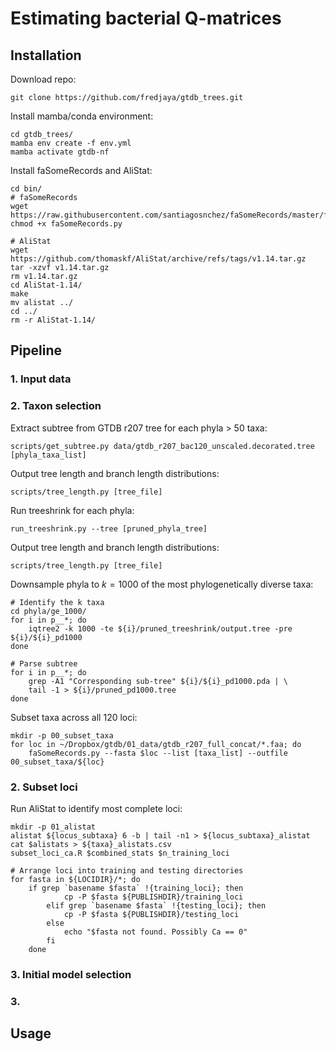 # Estimating bacterial Q-matrices  

## Installation  

Download repo:  
```
git clone https://github.com/fredjaya/gtdb_trees.git
```  

Install mamba/conda environment:  
```
cd gtdb_trees/
mamba env create -f env.yml
mamba activate gtdb-nf
```

Install faSomeRecords and AliStat:

```
cd bin/ 
# faSomeRecords
wget https://raw.githubusercontent.com/santiagosnchez/faSomeRecords/master/faSomeRecords.py
chmod +x faSomeRecords.py

# AliStat
wget https://github.com/thomaskf/AliStat/archive/refs/tags/v1.14.tar.gz
tar -xzvf v1.14.tar.gz
rm v1.14.tar.gz
cd AliStat-1.14/
make
mv alistat ../
cd ../
rm -r AliStat-1.14/
```

## Pipeline  

### 1. Input data  

### 2. Taxon selection  

Extract subtree from GTDB r207 tree for each phyla > 50 taxa:  
```
scripts/get_subtree.py data/gtdb_r207_bac120_unscaled.decorated.tree [phyla_taxa_list]
```

Output tree length and branch length distributions:  
```
scripts/tree_length.py [tree_file]
```  

Run treeshrink for each phyla:
```
run_treeshrink.py --tree [pruned_phyla_tree]
```

Output tree length and branch length distributions:  
```
scripts/tree_length.py [tree_file]
```  

Downsample phyla to $k=1000$ of the most phylogenetically diverse taxa:  
```
# Identify the k taxa
cd phyla/ge_1000/
for i in p__*; do 
	iqtree2 -k 1000 -te ${i}/pruned_treeshrink/output.tree -pre ${i}/${i}_pd1000
done

# Parse subtree  
for i in p__*; do
	grep -A1 "Corresponding sub-tree" ${i}/${i}_pd1000.pda | \
	tail -1 > ${i}/pruned_pd1000.tree
done
```  

Subset taxa across all 120 loci:  
```
mkdir -p 00_subset_taxa
for loc in ~/Dropbox/gtdb/01_data/gtdb_r207_full_concat/*.faa; do
	faSomeRecords.py --fasta $loc --list [taxa_list] --outfile 00_subset_taxa/${loc}
```

### 2. Subset loci  
Run AliStat to identify most complete loci:
```
mkdir -p 01_alistat
alistat ${locus_subtaxa} 6 -b | tail -n1 > ${locus_subtaxa}_alistat
cat $alistats > ${taxa}_alistats.csv
subset_loci_ca.R $combined_stats $n_training_loci

# Arrange loci into training and testing directories  
for fasta in ${LOCIDIR}/*; do
	if grep `basename $fasta` !{training_loci}; then
            cp -P $fasta ${PUBLISHDIR}/training_loci
        elif grep `basename $fasta` !{testing_loci}; then
            cp -P $fasta ${PUBLISHDIR}/testing_loci
        else
            echo "$fasta not found. Possibly Ca == 0"
        fi
    done
```

### 3. Initial model selection  


### 3.  

## Usage  


